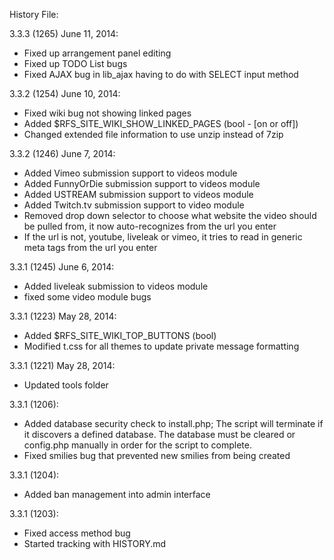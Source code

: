 History File:

3.3.3 (1265) June 11, 2014:
- Fixed up arrangement panel editing
- Fixed up TODO List bugs
- Fixed AJAX bug in lib_ajax having to do with SELECT input method

3.3.2 (1254) June 10, 2014:
- Fixed wiki bug not showing linked pages
- Added $RFS_SITE_WIKI_SHOW_LINKED_PAGES (bool - [on or off])
- Changed extended file information to use unzip instead of 7zip

3.3.2 (1246) June 7, 2014:
- Added Vimeo submission support to videos module
- Added FunnyOrDie submission support to videos module
- Added USTREAM submission support to videos module
- Added Twitch.tv submission support to video module
- Removed drop down selector to choose what website the video should be pulled from, it now auto-recognizes from the url you enter
- If the url is not, youtube, liveleak or vimeo, it tries to read in generic meta tags from the url you enter  

3.3.1 (1245) June 6, 2014:
- Added liveleak submission to videos module
- fixed some video module bugs

3.3.1 (1223) May 28, 2014:
- Added $RFS_SITE_WIKI_TOP_BUTTONS (bool)
- Modified t.css for all themes to update private message formatting

3.3.1 (1221) May 28, 2014:
- Updated tools folder

3.3.1 (1206):
- Added database security check to install.php;
  The script will terminate if it discovers a defined database.
  The database must be cleared  or config.php manually in order for the script to complete.
- Fixed smilies bug that prevented new smilies from being created

3.3.1 (1204):
- Added ban management into admin interface

3.3.1 (1203):
- Fixed access method bug
- Started tracking with HISTORY.md


